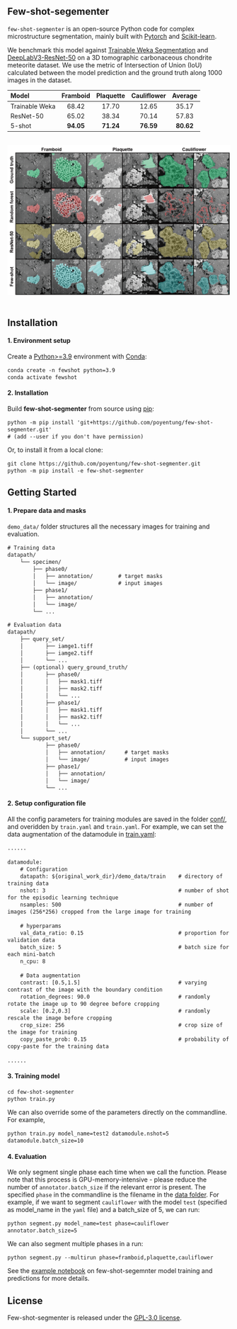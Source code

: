 ## Few-shot-segementer

`few-shot-segmenter` is an open-source Python code for complex microstructure segmentation, mainly built with [Pytorch](https://pytorch.org/) and [Scikit-learn](https://scikit-learn.org/stable/). 


We benchmark this model against [Trainable Weka Segmentation](https://academic.oup.com/bioinformatics/article/33/15/2424/3092362?login=true) and [DeepLabV3-ResNet-50](https://arxiv.org/abs/1606.00915) on a 3D tomographic carbonaceous chondrite meteorite dataset. We use the metric of Intersection of Union (IoU) calculated between the model prediction and the ground truth along 1000 images in the dataset.<br />

| Model           | Framboid   | Plaquette  | Cauliflower | Average     |
| :-------------- | :--------: | :--------: | :---------: | :---------: |
| Trainable Weka  | 68.42      | 17.70      | 12.65       | 35.17       |
| ResNet-50       | 65.02      | 38.34      | 70.14       | 57.83       |
| 5-shot          | **94.05**  | **71.24**  | **76.59**   | **80.62**   |

<br />

<div align="center">
    <img src="assets/benchmark_results.png" /> 
</div><br />


## Installation

#### 1. Environment setup
Create a [Python>=3.9](https://www.python.org/) environment with [Conda](https://docs.conda.io/en/latest/):
```
conda create -n fewshot python=3.9
conda activate fewshot
```

#### 2. Installation 
Build **few-shot-segmenter** from source using [pip](https://pypi.org/project/pip/):
```
python -m pip install 'git+https://github.com/poyentung/few-shot-segmenter.git'
# (add --user if you don't have permission)
```

Or, to install it from a local clone:
```
git clone https://github.com/poyentung/few-shot-segmenter.git
python -m pip install -e few-shot-segmenter
```

## Getting Started

#### 1. Prepare data and masks
`demo_data/` folder structures all the necessary images for training and evaluation.

```
# Training data
datapath/
    └── specimen/            
        ├── phase0/
        │   ├── annotation/        # target masks
        │   └── image/             # input images
        ├── phase1/
        │   ├── annotation/
        │   └── image/
        └── ...
```
```
# Evaluation data
datapath/
    ├── query_set/  
    │       ├── iamge1.tiff
    │       ├── iamge2.tiff
    │       └── ...
    ├── (optional) query_ground_truth/                     
    │       ├── phase0/
    │       │   ├── mask1.tiff       
    │       │   ├── mask2.tiff       
    │       │   └── ... 
    │       ├── phase1/
    │       │   ├── mask1.tiff
    │       │   ├── mask2.tiff
    │       │   └── ...
    │       └── ...
    └── support_set/            
            ├── phase0/
            │   ├── annotation/      # target masks
            │   └── image/           # input images
            ├── phase1/
            │   ├── annotation/
            │   └── image/
            └── ...
```

#### 2. Setup configuration file 
All the config parameters for training modules are saved in the folder [conf/](few-shot-segmenter/conf/), and overidden by `train.yaml` and `train.yaml`. For example, we can set the data augmentation of the datamodule in [train.yaml](few-shot-segmenter/conf/train.yaml):
```
......

datamodule:
    # Configuration
    datapath: ${original_work_dir}/demo_data/train    # directory of training data
    nshot: 3                                          # number of shot for the episodic learning technique
    nsamples: 500                                     # number of images (256*256) cropped from the large image for training

    # hyperparams
    val_data_ratio: 0.15                              # proportion for validation data
    batch_size: 5                                     # batch size for each mini-batch
    n_cpu: 8                                            

    # Data augmentation
    contrast: [0.5,1.5]                               # varying contrast of the image with the boundary condition
    rotation_degrees: 90.0                            # randomly rotate the image up to 90 degree before cropping
    scale: [0.2,0.3]                                  # randomly rescale the image before cropping
    crop_size: 256                                    # crop size of the image for training
    copy_paste_prob: 0.15                             # probability of copy-paste for the training data

......
```

#### 3. Training model
```
cd few-shot-segmenter
python train.py
```

We can also override some of the parameters directly on the commandline. For example,
```
python train.py model_name=test2 datamodule.nshot=5 datamodule.batch_size=10
```

#### 4. Evaluation
We only segment single phase each time when we call the function. Please note that this process is GPU-memory-intensive - please reduce the number of `annotator.batch_size` if the relevant error is present. The specified `phase` in the commandline is the filename in the [data folder](few-shot-segmenter/demo_data/train/carbon-chondrite-3slice). For example, if we want to segment `cauliflower` with the model `test` (specified as model_name in the `yaml` file) and a batch_size of 5, we can run:
```
python segment.py model_name=test phase=cauliflower annotator.batch_size=5
```

We can also segment multiple phases in a run:
```
python segment.py --multirun phase=framboid,plaquette,cauliflower
```

See the [example notebook](few-shot-segementer/few_shot_segmentation.ipynb) on few-shot-segemnter model training and predictions for more details.

## License
Few-shot-segmenter is released under the [GPL-3.0 license](few-shot-segementer/LICENSE).